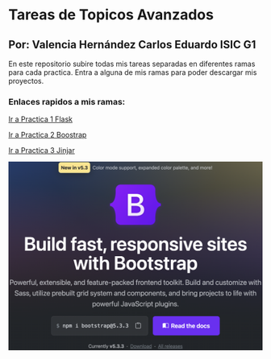 # Tareas de Topicos Avanzados
## Por: Valencia Hernández Carlos Eduardo ISIC G1

En este repositorio subire todas mis tareas separadas en diferentes ramas para cada practica. Entra a alguna de mis ramas para poder descargar mis proyectos.

### Enlaces rapidos a mis ramas:
[Ir a Practica 1 Flask](https://github.com/choterifa/Tareas-Topicos/tree/Pr%C3%A1ctica-%231-con-Flask)

[Ir a Practica 2 Boostrap](https://github.com/choterifa/Tareas-Topicos/tree/Practica_2_Bootstrap)

[Ir a Practica 3 Jinjar](https://github.com/choterifa/Tareas-Topicos/tree/Practica-3-Jinjar?tab=readme-ov-file)
<br>

![Boostrap](Boostrap.png)
